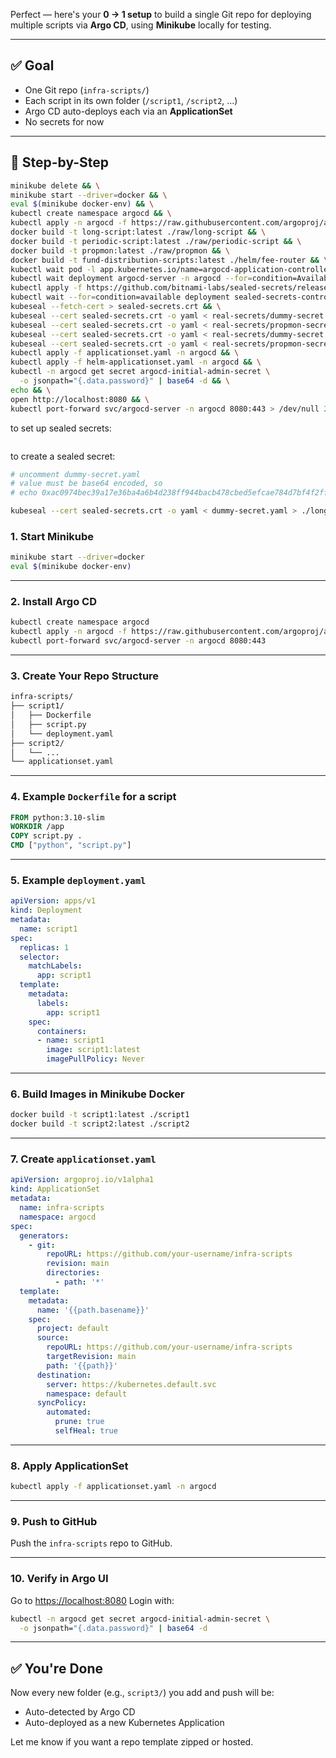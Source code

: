 Perfect — here's your **0 → 1 setup** to build a single Git repo for deploying multiple scripts via **Argo CD**, using **Minikube** locally for testing.

---

## ✅ Goal

* One Git repo (`infra-scripts/`)
* Each script in its own folder (`/script1`, `/script2`, ...)
* Argo CD auto-deploys each via an **ApplicationSet**
* No secrets for now

---

## 🔧 Step-by-Step

```sh
minikube delete && \
minikube start --driver=docker && \
eval $(minikube docker-env) && \
kubectl create namespace argocd && \
kubectl apply -n argocd -f https://raw.githubusercontent.com/argoproj/argo-cd/stable/manifests/install.yaml && \
docker build -t long-script:latest ./raw/long-script && \
docker build -t periodic-script:latest ./raw/periodic-script && \
docker build -t propmon:latest ./raw/propmon && \
docker build -t fund-distribution-scripts:latest ./helm/fee-router && \
kubectl wait pod -l app.kubernetes.io/name=argocd-application-controller -n argocd --for=condition=Ready --timeout=180s && \
kubectl wait deployment argocd-server -n argocd --for=condition=Available --timeout=180s && \
kubectl apply -f https://github.com/bitnami-labs/sealed-secrets/releases/latest/download/controller.yaml && \
kubectl wait --for=condition=available deployment sealed-secrets-controller -n kube-system --timeout=60s && \
kubeseal --fetch-cert > sealed-secrets.crt && \
kubeseal --cert sealed-secrets.crt -o yaml < real-secrets/dummy-secret.yaml > ./raw/long-script/dummy-sealed-secret.yaml && \
kubeseal --cert sealed-secrets.crt -o yaml < real-secrets/propmon-secret.yaml > ./raw/propmon/propmon-sealed-secret.yaml && \
kubeseal --cert sealed-secrets.crt -o yaml < real-secrets/dummy-secret.yaml > ./raw/secrets/dummy-sealed-secret.yaml && \
kubeseal --cert sealed-secrets.crt -o yaml < real-secrets/propmon-secret.yaml > ./raw/secrets/propmon-sealed-secret.yaml && \
kubectl apply -f applicationset.yaml -n argocd && \
kubectl apply -f helm-applicationset.yaml -n argocd && \
kubectl -n argocd get secret argocd-initial-admin-secret \
  -o jsonpath="{.data.password}" | base64 -d && \
echo && \
open http://localhost:8080 && \
kubectl port-forward svc/argocd-server -n argocd 8080:443 > /dev/null 2>&1 &
```

to set up sealed secrets:
```sh

```

to create a sealed secret:
```sh
# uncomment dummy-secret.yaml
# value must be base64 encoded, so
# echo 0xac0974bec39a17e36ba4a6b4d238ff944bacb478cbed5efcae784d7bf4f2ff80 | base64

kubeseal --cert sealed-secrets.crt -o yaml < dummy-secret.yaml > ./long-script/real-sealed-secret.yaml

```

### 1. **Start Minikube**

```sh
minikube start --driver=docker
eval $(minikube docker-env)
```

---

### 2. **Install Argo CD**

```sh
kubectl create namespace argocd
kubectl apply -n argocd -f https://raw.githubusercontent.com/argoproj/argo-cd/stable/manifests/install.yaml
kubectl port-forward svc/argocd-server -n argocd 8080:443
```

---

### 3. **Create Your Repo Structure**

```bash
infra-scripts/
├── script1/
│   ├── Dockerfile
│   ├── script.py
│   └── deployment.yaml
├── script2/
│   └── ...
└── applicationset.yaml
```

---

### 4. **Example `Dockerfile` for a script**

```dockerfile
FROM python:3.10-slim
WORKDIR /app
COPY script.py .
CMD ["python", "script.py"]
```

---

### 5. **Example `deployment.yaml`**

```yaml
apiVersion: apps/v1
kind: Deployment
metadata:
  name: script1
spec:
  replicas: 1
  selector:
    matchLabels:
      app: script1
  template:
    metadata:
      labels:
        app: script1
    spec:
      containers:
      - name: script1
        image: script1:latest
        imagePullPolicy: Never
```

---

### 6. **Build Images in Minikube Docker**

```sh
docker build -t script1:latest ./script1
docker build -t script2:latest ./script2
```

---

### 7. **Create `applicationset.yaml`**

```yaml
apiVersion: argoproj.io/v1alpha1
kind: ApplicationSet
metadata:
  name: infra-scripts
  namespace: argocd
spec:
  generators:
    - git:
        repoURL: https://github.com/your-username/infra-scripts
        revision: main
        directories:
          - path: '*'
  template:
    metadata:
      name: '{{path.basename}}'
    spec:
      project: default
      source:
        repoURL: https://github.com/your-username/infra-scripts
        targetRevision: main
        path: '{{path}}'
      destination:
        server: https://kubernetes.default.svc
        namespace: default
      syncPolicy:
        automated:
          prune: true
          selfHeal: true
```

---

### 8. **Apply ApplicationSet**

```sh
kubectl apply -f applicationset.yaml -n argocd
```

---

### 9. **Push to GitHub**

Push the `infra-scripts` repo to GitHub.

---

### 10. **Verify in Argo UI**

Go to [https://localhost:8080](https://localhost:8080)
Login with:

```sh
kubectl -n argocd get secret argocd-initial-admin-secret \
  -o jsonpath="{.data.password}" | base64 -d
```

---

## ✅ You're Done

Now every new folder (e.g., `script3/`) you add and push will be:

* Auto-detected by Argo CD
* Auto-deployed as a new Kubernetes Application

Let me know if you want a repo template zipped or hosted.
